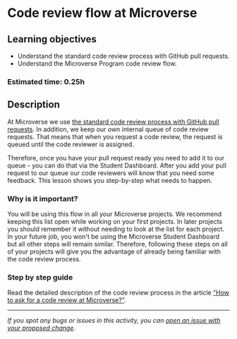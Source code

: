 # Code review flow at Microverse

## Learning objectives

- Understand the standard code review process with GitHub pull requests.
- Understand the Microverse Program code review flow.

### Estimated time: 0.25h

## Description

At Microverse we use [the standard code review process with GitHub pull requests](https://github.com/features/code-review/). In addition, we keep our own internal queue of code review requests. That means that when you request a code review, the request is queued until the code reviewer is assigned.

Therefore, once you have your pull request ready you need to add it to our queue - you can do that via the Student Dashboard. After you add your pull request to our queue our code reviewers will know that you need some feedback. This lesson shows you step-by-step what needs to happen.


### Why is it important?

You will be using this flow in all your Microverse projects. We recommend keeping this list open while working on your first projects. In later projects you should remember it without needing to look at the list for each project.
In your future job, you won't be using the Microverse Student Dashboard but all other steps will remain similar. Therefore, following these steps on all of your projects will give you the advantage of already being familiar with the code review process.


### Step by step guide

Read the detailed description of the code review process in the article ["How to ask for a code review at Microverse?"](https://github.com/microverseinc/curriculum-transversal-skills/blob/main/code-review/articles/how_to_ask_for_a_code_review.md).

------

_If you spot any bugs or issues in this activity, you can [open an issue with your proposed change](https://github.com/microverseinc/curriculum-transversal-skills/blob/main/git-github/articles/open_issue.md)._